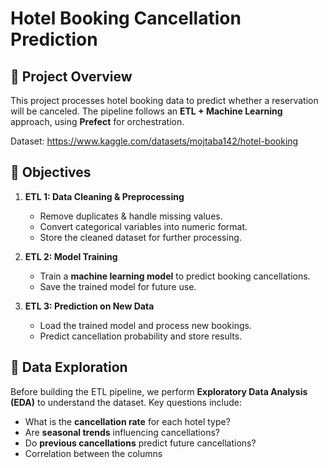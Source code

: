 # Hotel Booking Cancellation Prediction

## 📌 Project Overview
This project processes hotel booking data to predict whether a reservation will be canceled. The pipeline follows an **ETL + Machine Learning** approach, using **Prefect** for orchestration.

Dataset: https://www.kaggle.com/datasets/mojtaba142/hotel-booking

## 🎯 Objectives
1. **ETL 1: Data Cleaning & Preprocessing**  
   - Remove duplicates & handle missing values.  
   - Convert categorical variables into numeric format.  
   - Store the cleaned dataset for further processing.  

2. **ETL 2: Model Training**  
   - Train a **machine learning model** to predict booking cancellations.  
   - Save the trained model for future use.  

3. **ETL 3: Prediction on New Data**  
   - Load the trained model and process new bookings.  
   - Predict cancellation probability and store results.  

## 🔹 Data Exploration
Before building the ETL pipeline, we perform **Exploratory Data Analysis (EDA)** to understand the dataset. Key questions include:  
- What is the **cancellation rate** for each hotel type?  
- Are **seasonal trends** influencing cancellations?  
- Do **previous cancellations** predict future cancellations?  
- Correlation between the columns
